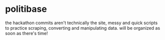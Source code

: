 politibase
==========

the hackathon commits aren't technically the site, messy and quick scripts to practice scraping, converting and manipulating data.  will be organized as soon as there's time!
